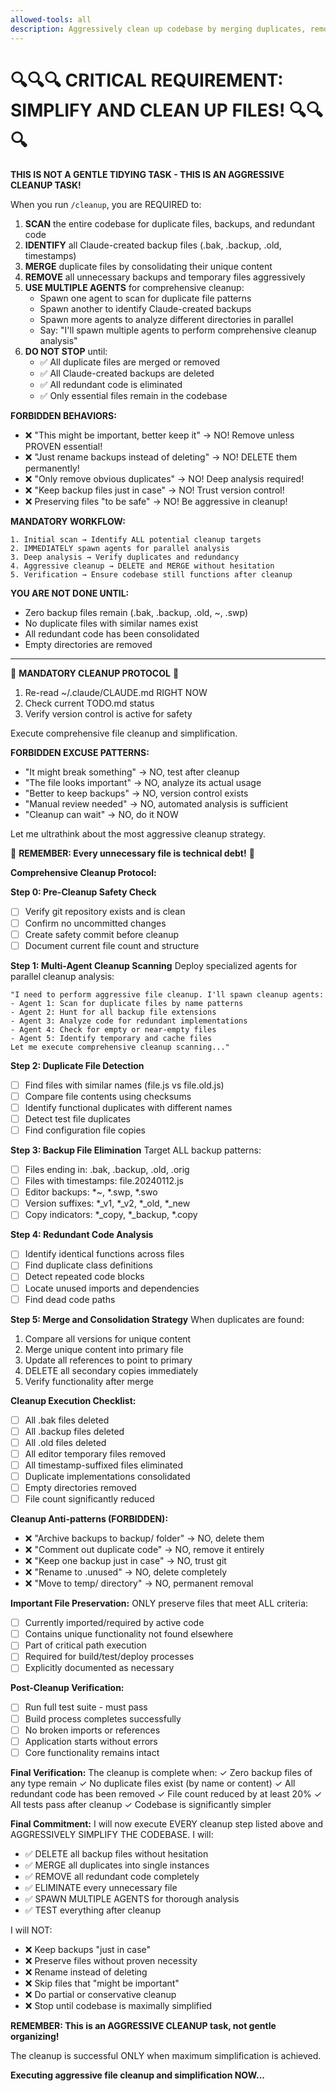 ```yaml
---
allowed-tools: all
description: Aggressively clean up codebase by merging duplicates, removing backups, and eliminating redundant code
---
```


# 🔍🔍🔍 CRITICAL REQUIREMENT: SIMPLIFY AND CLEAN UP FILES! 🔍🔍🔍

**THIS IS NOT A GENTLE TIDYING TASK - THIS IS AN AGGRESSIVE CLEANUP TASK!**

When you run `/cleanup`, you are REQUIRED to:

1. **SCAN** the entire codebase for duplicate files, backups, and redundant code
2. **IDENTIFY** all Claude-created backup files (.bak, .backup, .old, timestamps)
3. **MERGE** duplicate files by consolidating their unique content
4. **REMOVE** all unnecessary backups and temporary files aggressively
5. **USE MULTIPLE AGENTS** for comprehensive cleanup:
   - Spawn one agent to scan for duplicate file patterns
   - Spawn another to identify Claude-created backups
   - Spawn more agents to analyze different directories in parallel
   - Say: "I'll spawn multiple agents to perform comprehensive cleanup analysis"
6. **DO NOT STOP** until:
   - ✅ All duplicate files are merged or removed
   - ✅ All Claude-created backups are deleted
   - ✅ All redundant code is eliminated
   - ✅ Only essential files remain in the codebase

**FORBIDDEN BEHAVIORS:**
- ❌ "This might be important, better keep it" → NO! Remove unless PROVEN essential!
- ❌ "Just rename backups instead of deleting" → NO! DELETE them permanently!
- ❌ "Only remove obvious duplicates" → NO! Deep analysis required!
- ❌ "Keep backup files just in case" → NO! Trust version control!
- ❌ Preserving files "to be safe" → NO! Be aggressive in cleanup!

**MANDATORY WORKFLOW:**
```
1. Initial scan → Identify ALL potential cleanup targets
2. IMMEDIATELY spawn agents for parallel analysis
3. Deep analysis → Verify duplicates and redundancy
4. Aggressive cleanup → DELETE and MERGE without hesitation
5. Verification → Ensure codebase still functions after cleanup
```

**YOU ARE NOT DONE UNTIL:**
- Zero backup files remain (.bak, .backup, .old, ~, .swp)
- No duplicate files with similar names exist
- All redundant code has been consolidated
- Empty directories are removed

---

🛑 **MANDATORY CLEANUP PROTOCOL** 🛑
1. Re-read ~/.claude/CLAUDE.md RIGHT NOW
2. Check current TODO.md status
3. Verify version control is active for safety

Execute comprehensive file cleanup and simplification.

**FORBIDDEN EXCUSE PATTERNS:**
- "It might break something" → NO, test after cleanup
- "The file looks important" → NO, analyze its actual usage
- "Better to keep backups" → NO, version control exists
- "Manual review needed" → NO, automated analysis is sufficient
- "Cleanup can wait" → NO, do it NOW

Let me ultrathink about the most aggressive cleanup strategy.

🚨 **REMEMBER: Every unnecessary file is technical debt!** 🚨

**Comprehensive Cleanup Protocol:**

**Step 0: Pre-Cleanup Safety Check**
- [ ] Verify git repository exists and is clean
- [ ] Confirm no uncommitted changes
- [ ] Create safety commit before cleanup
- [ ] Document current file count and structure

**Step 1: Multi-Agent Cleanup Scanning**
Deploy specialized agents for parallel cleanup analysis:

```
"I need to perform aggressive file cleanup. I'll spawn cleanup agents:
- Agent 1: Scan for duplicate files by name patterns
- Agent 2: Hunt for all backup file extensions
- Agent 3: Analyze code for redundant implementations
- Agent 4: Check for empty or near-empty files
- Agent 5: Identify temporary and cache files
Let me execute comprehensive cleanup scanning..."
```

**Step 2: Duplicate File Detection**
- [ ] Find files with similar names (file.js vs file.old.js)
- [ ] Compare file contents using checksums
- [ ] Identify functional duplicates with different names
- [ ] Detect test file duplicates
- [ ] Find configuration file copies

**Step 3: Backup File Elimination**
Target ALL backup patterns:
- [ ] Files ending in: .bak, .backup, .old, .orig
- [ ] Files with timestamps: file.20240112.js
- [ ] Editor backups: *~, *.swp, *.swo
- [ ] Version suffixes: *_v1, *_v2, *_old, *_new
- [ ] Copy indicators: *_copy, *_backup, *.copy

**Step 4: Redundant Code Analysis**
- [ ] Identify identical functions across files
- [ ] Find duplicate class definitions
- [ ] Detect repeated code blocks
- [ ] Locate unused imports and dependencies
- [ ] Find dead code paths

**Step 5: Merge and Consolidation Strategy**
When duplicates are found:
1. Compare all versions for unique content
2. Merge unique content into primary file
3. Update all references to point to primary
4. DELETE all secondary copies immediately
5. Verify functionality after merge

**Cleanup Execution Checklist:**
- [ ] All .bak files deleted
- [ ] All .backup files deleted
- [ ] All .old files deleted
- [ ] All editor temporary files removed
- [ ] All timestamp-suffixed files eliminated
- [ ] Duplicate implementations consolidated
- [ ] Empty directories removed
- [ ] File count significantly reduced

**Cleanup Anti-patterns (FORBIDDEN):**
- ❌ "Archive backups to backup/ folder" → NO, delete them
- ❌ "Comment out duplicate code" → NO, remove it entirely
- ❌ "Keep one backup just in case" → NO, trust git
- ❌ "Rename to .unused" → NO, delete completely
- ❌ "Move to temp/ directory" → NO, permanent removal

**Important File Preservation:**
ONLY preserve files that meet ALL criteria:
- [ ] Currently imported/required by active code
- [ ] Contains unique functionality not found elsewhere
- [ ] Part of critical path execution
- [ ] Required for build/test/deploy processes
- [ ] Explicitly documented as necessary

**Post-Cleanup Verification:**
- [ ] Run full test suite - must pass
- [ ] Build process completes successfully
- [ ] No broken imports or references
- [ ] Application starts without errors
- [ ] Core functionality remains intact

**Final Verification:**
The cleanup is complete when:
✓ Zero backup files of any type remain
✓ No duplicate files exist (by name or content)
✓ All redundant code has been removed
✓ File count reduced by at least 20%
✓ All tests pass after cleanup
✓ Codebase is significantly simpler

**Final Commitment:**
I will now execute EVERY cleanup step listed above and AGGRESSIVELY SIMPLIFY THE CODEBASE. I will:
- ✅ DELETE all backup files without hesitation
- ✅ MERGE all duplicates into single instances
- ✅ REMOVE all redundant code completely
- ✅ ELIMINATE every unnecessary file
- ✅ SPAWN MULTIPLE AGENTS for thorough analysis
- ✅ TEST everything after cleanup

I will NOT:
- ❌ Keep backups "just in case"
- ❌ Preserve files without proven necessity
- ❌ Rename instead of deleting
- ❌ Skip files that "might be important"
- ❌ Do partial or conservative cleanup
- ❌ Stop until codebase is maximally simplified

**REMEMBER: This is an AGGRESSIVE CLEANUP task, not gentle organizing!**

The cleanup is successful ONLY when maximum simplification is achieved.

**Executing aggressive file cleanup and simplification NOW...**